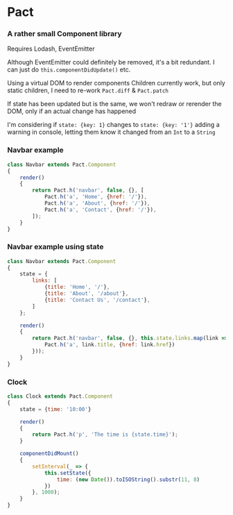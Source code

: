 # Pact

### A rather small Component library

Requires Lodash, EventEmitter

Although EventEmitter could definitely be removed, it's a bit redundant. I can just do `this.componentDidUpdate()` etc. 

Using a virtual DOM to render components
Children currently work, but only static children, I need to re-work `Pact.diff` & `Pact.patch`

If state has been updated but is the same, we won't redraw or rerender the DOM, only if an actual change has happened

I'm considering if `state: {key: 1}` changes to `state: {key: '1'}` adding a warning in console, letting them know
it changed from an `Int` to a `String`

### Navbar example

```js
class Navbar extends Pact.Component
{
    render()
    {
        return Pact.h('navbar', false, {}, [
            Pact.h('a', 'Home', {href: '/'}),
            Pact.h('a', 'About', {href: '/'}),
            Pact.h('a', 'Contact', {href: '/'}),
        ]);
    }
}
```

### Navbar example using state

```js
class Navbar extends Pact.Component
{
    state = {
        links: [
            {title: 'Home', '/'},
            {title: 'About', '/about'},
            {title: 'Contact Us', '/contact'},
        ]
    };

    render()
    {
        return Pact.h('navbar', false, {}, this.state.links.map(link => {
            Pact.h('a', link.title, {href: link.href})
        }));
    }
}
```


### Clock

```js
class Clock extends Pact.Component
{
    state = {time: '10:00'}

    render()
    {
        return Pact.h('p', 'The time is {state.time}');
    }

    componentDidMount()
    {
        setInterval(_ => {
            this.setState({
                time: (new Date()).toISOString().substr(11, 8)
            })
        }, 1000);
    }
}
```